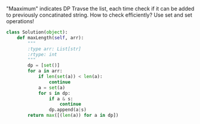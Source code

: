 "Maaximum" indicates DP
Travse the list, each time check if it can be added to previously concatinated string. How to check efficiently? Use set and set operations!

```Python
class Solution(object):
    def maxLength(self, arr):
        """
        :type arr: List[str]
        :rtype: int
        """
        dp = [set()]
        for a in arr:
            if len(set(a)) < len(a):
                continue
            a = set(a)
            for s in dp:
                if a & s:
                    continue
                dp.append(a|s)
        return max([(len(a)) for a in dp])

```
